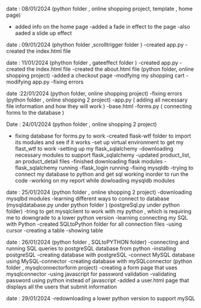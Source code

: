 date : 08/01/2024 
(python folder , online shopping project, template , home page)
- added info on the home page 
-added a fade in effect to the page 
-also aaded a slide up effect 

date : 09/01/2024
(phython folder ,scrolltrigger folder )
-created app.py 
-created the index.html file 

date : 11/01/2024
(phython folder , gateeffect folder )
-created app.py 
-created the index.html file 
-created the about.html file 
(python folder, online shopping project)
-added a checkout page 
-modfying my shopping cart
-modifying app.py
-fixing errors

date :22/01/2024
(python folder, online shopping project)
-fixing errors
(python folder , online shopping 2 project)
-app.py ( adding all necessary file information and how they will work ) 
-base.html
-forms.py ( connecting forms to the database )

Date : 24/01/2024
(python folder , online shopping 2 project)
- fixing database for forms.py to work
-created flask-wtf folder to import its modules and see if  it works 
-set up virtual environment to get my flast_wtf to work 
-setting up my flask_sqlalchemy
-downloading necessary modules to support flask_sqlalchemy
-updated product_list, an product_detail files 
-finished downloading flask modules 
-flask_sqlalchemy running 
-flask_login running
-fixing mysqldb 
-trying to connect my database to python and get sql working inorder to run the code 
-working on my report while dowloading mysqldb modules 


date : 25/01/2024
(python folder , online shopping 2 project)
-downloading mysqlbd modules 
-learning different ways to connect to database 
(mysqldatabase.py under python folder )
(postgreSql.py under python folder)
-tring to get mysqlclient to work with my python , which is requiring me to downgrade to a lower python version 
-learning connecting my SQL with Python 
-created SQLtoPython folder for all connection files 
-using cursor
-creating a table
-showing table

date : 26/01/2024
(python folder , SQLtoPYTHON folder)
-connecting and running SQL queries to postgreSQL database from python 
-installing postgreSQL
-creating database with postgreSQL
-connect MySQL database using MySQL-connector 
-creating database with mySQLconnector
(python folder , mysqlconnectorform project) 
-creating a form page that uses mysqlconnector 
-using javascript for password validation
-validating password using python instead of javascript
-added a user.html page that displays all the users that submit information

date : 29/01/2024
-redownloading a lower python version to support mySQL